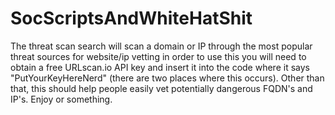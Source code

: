 # SocScriptsAndWhiteHatShit

The threat scan search will scan a domain or IP through the most popular threat sources for website/ip vetting in order to use this you will need to obtain a free URLscan.io API key and insert it into the code where it says "PutYourKeyHereNerd" (there are two places where this occurs). Other than that, this should help people easily vet potentially dangerous FQDN's and IP's. Enjoy or something.
